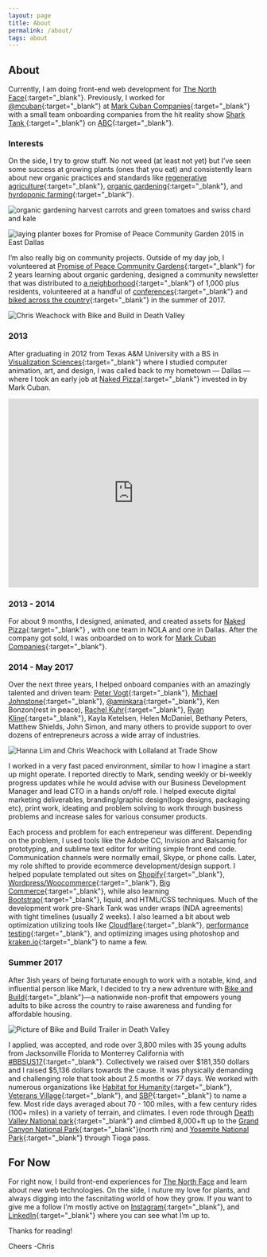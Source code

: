 ```yaml
---
layout: page
title: About 
permalink: /about/
tags: about
---
```


## About 
Currently, I am doing front-end web development for [The North Face](https://www.thenorthface.com){:target="_blank"}. Previously, I worked for [@mcuban](https://twitter.com/mcuban){:target="_blank"} at [Mark Cuban Companies](http://markcubancompanies.com/){:target="_blank"} with a small team onboarding companies from the hit reality show [Shark Tank ](http://abc.go.com/shows/shark-tank){:target="_blank"} on [ABC](http://abc.go.com/){:target="_blank"}. 

### Interests
On the side, I try to grow stuff. No not weed (at least not yet) but I’ve seen some success at growing plants (ones that you eat) and consistently learn about new organic practices and standards like [regenerative agriculture](https://www.patagonia.com/blog/2017/09/join-us-the-journey-to-regenerative-organic-certification/){:target="_blank"}, [organic gardening](https://rodaleinstitute.org/){:target="_blank"}, and [hyrdoponic farming](https://modernfarmer.com/2017/05/is-hydro-organic-farming-organic/){:target="_blank"}.

![organic gardening harvest carrots and green tomatoes and swiss chard and kale ](/images/organic-gardening-harvest.jpg)

![laying planter boxes for Promise of Peace Community Garden 2015 in East Dallas ](/images/Promise-of-Peace-beginning-Garden-2015.png)

I’m also really big on community projects. Outside of my day job, I volunteered at [Promise of Peace Community Gardens](http://promiseofpeace.us/){:target="_blank"} for 2 years learning about organic gardening, designed a community newsletter that was distributed to [a neighborhood](http://www.littleforesthills.com/){:target="_blank"} of 1,000 plus residents, volunteered at a handful of [conferences](http://circlesco.com/){:target="_blank"} and [biked across the country](https://classic.bikeandbuild.org/rider/9274){:target="_blank"} in the summer of 2017. 

![Chris Weachock with Bike and Build in Death Valley](/images/Chris-Weachock-Bike-and-Build-death-valley-Sunrise.jpg)

### 2013
After graduating in 2012 from Texas A&M University with a BS in [Visualization Sciences](http://viz.arch.tamu.edu/){:target="_blank"} where I studied computer animation, art, and design, I was called back to my hometown — Dallas — where I took an early job at [Naked Pizza](https://nkdpizza.com/){:target="_blank"} invested in by Mark Cuban. 

<iframe src="https://player.vimeo.com/video/117209917" width="100%" height="380" frameborder="0" webkitallowfullscreen mozallowfullscreen allowfullscreen></iframe>

### 2013 - 2014
For about 9 months, I designed, animated, and created assets for [Naked Pizza](https://nkdpizza.com/){:target="_blank"} , with one team in NOLA and one in Dallas. After the company got sold, I was onboarded on to work for [Mark Cuban Companies](http://markcubancompanies.com/){:target="_blank"}. 

### 2014 - May 2017
Over the next three years, I helped onboard companies with an amazingly talented and driven team: [Peter Vogt](http://petervogt.co/){:target="_blank"}, [Michael Johnstone](https://www.michaeljohnstone.us/){:target="_blank"}, [@aminkara](https://twitter.com/aminkara){:target="_blank"}, Ken Bonzon(rest in peace), [Rachel Kuhr](https://www.rachelkuhr.com/){:target="_blank"}, [Ryan Kline](https://www.linkedin.com/in/ryankline){:target="_blank"}, Kayla Ketelsen, Helen McDaniel, Bethany Peters, Matthew Shields, John Simon, and many others to provide support to over dozens of entrepreneurs across a wide array of industries. 

![Hanna Lim and Chris Weachock with Lollaland at Trade Show](/images/hanna-lim-lollaland.png)

I worked in a very fast paced environment, similar to how I imagine a start up might operate. I reported directly to Mark, sending weekly or bi-weekly progress updates while he would advise with our Business Development Manager and lead CTO in a hands on/off role. I helped execute digital marketing deliverables, branding/graphic design(logo designs, packaging etc), print work, ideating and problem solving to work through business problems and increase sales for various consumer products. 

Each process and problem for each entrepeneur was different. Depending on the problem, I used tools like the Adobe CC, Invision and Balsamiq for prototyping, and sublime text editor for writing simple front end code. Communication channels were normally email, Skype, or phone calls. Later, my role shifted to provide ecommerce development/design support. I helped populate templated out sites on [Shopify](https://www.shopify.com/?ref=chris-weachock-design){:target="_blank"}, [Wordpress/Woocommerce](https://wordpress.org/){:target="_blank"}, [Big Commerce](https://www.bigcommerce.com/){:target="_blank"}, while also learning [Bootstrap](https://getbootstrap.com/){:target="_blank"}, liquid, and HTML/CSS techniques. Much of the development work pre-Shark Tank was under wraps (NDA agreements) with tight timelines (usually 2 weeks). I also learned a bit about web optimization utilizing tools like [Cloudflare](https://www.cloudflare.com/){:target="_blank"}, [performance testing](https://www.webpagetest.org/){:target="_blank"}, and optimizing images using photoshop and [kraken.io](kraken.io){:target="_blank"} to name a few. 

### Summer 2017
After 3ish years of being fortunate enough to work with a notable, kind, and influential person like Mark, I decided to try a new adventure with [Bike and Build](https://bikeandbuild.org/){:target="_blank"}—a nationwide non-profit that empowers young adults to bike across the country to raise awareness and funding for affordable housing. 

![Picture of Bike and Build Trailer in Death Valley](/images/no-phone-zone-death-valley-bike-and-build.jpg)

I applied, was accepted, and rode over 3,800 miles with 35 young adults from Jacksonville Florida to Monterrey California with [#BBSUS17](https://www.instagram.com/explore/tags/bbsus17/){:target="_blank"}. Collectively we raised over $181,350 dollars and I raised $5,136 dollars towards the cause. It was physically demanding and challenging role that took about 2.5 months or 77 days. We worked with numerous organizations like [Habitat for Humanity](https://www.habitat.org/){:target="_blank"}, [Veterans Village](http://www.veteransvillage.org/){:target="_blank"}, and [SBP](http://sbpusa.org/){:target="_blank"} to name a few. Most ride days averaged about 70 - 100 miles, with a few century rides (100+ miles) in a variety of terrain, and climates. I even rode through [Death Valley National park](https://www.nps.gov/deva/index.htm){:target="_blank"} and climbed 8,000+ft up to the [Grand Canyon National Park](https://www.nps.gov/grca/index.htm){:target="_blank"}(north rim) and [Yosemite National Park](https://www.nps.gov/yose/index.htm){:target="_blank"} through Tioga pass. 

## For Now
For right now, I build front-end experiences for [The North Face](https://thenorthface.com) and learn about new web technologies. On the side, I nuture my love for plants, and always digging into the fascnitating world of how they grow. If you want to give me a follow I’m mostly active on [Instagram](https://www.instagram.com/cweachock/){:target="_blank"}, and [LinkedIn](https://www.linkedin.com/in/christopher-weachock-031a8263/){:target="_blank"} where you can see what I’m up to.

Thanks for reading! 

Cheers
-Chris

